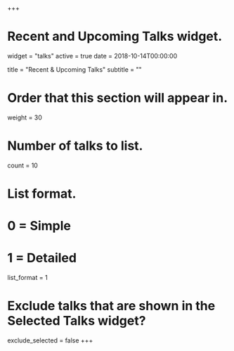 +++
# Recent and Upcoming Talks widget.
widget = "talks"
active = true
date = 2018-10-14T00:00:00

title = "Recent & Upcoming Talks"
subtitle = ""

# Order that this section will appear in.
weight = 30

# Number of talks to list.
count = 10

# List format.
#   0 = Simple
#   1 = Detailed
list_format = 1

# Exclude talks that are shown in the Selected Talks widget?
exclude_selected = false
+++

